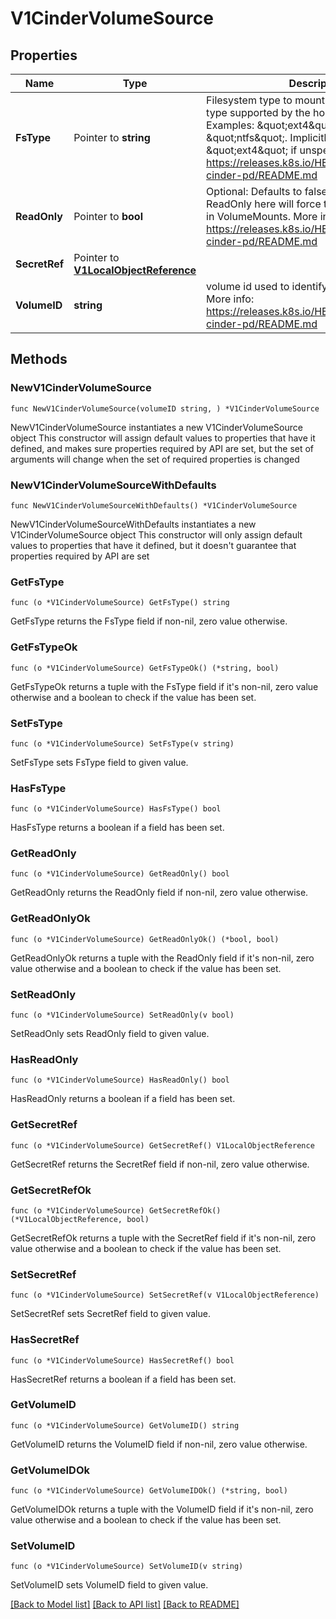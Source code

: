 # V1CinderVolumeSource

## Properties

Name | Type | Description | Notes
------------ | ------------- | ------------- | -------------
**FsType** | Pointer to **string** | Filesystem type to mount. Must be a filesystem type supported by the host operating system. Examples: \&quot;ext4\&quot;, \&quot;xfs\&quot;, \&quot;ntfs\&quot;. Implicitly inferred to be \&quot;ext4\&quot; if unspecified. More info: https://releases.k8s.io/HEAD/examples/mysql-cinder-pd/README.md | [optional] 
**ReadOnly** | Pointer to **bool** | Optional: Defaults to false (read/write). ReadOnly here will force the ReadOnly setting in VolumeMounts. More info: https://releases.k8s.io/HEAD/examples/mysql-cinder-pd/README.md | [optional] 
**SecretRef** | Pointer to [**V1LocalObjectReference**](V1LocalObjectReference.md) |  | [optional] 
**VolumeID** | **string** | volume id used to identify the volume in cinder More info: https://releases.k8s.io/HEAD/examples/mysql-cinder-pd/README.md | 

## Methods

### NewV1CinderVolumeSource

`func NewV1CinderVolumeSource(volumeID string, ) *V1CinderVolumeSource`

NewV1CinderVolumeSource instantiates a new V1CinderVolumeSource object
This constructor will assign default values to properties that have it defined,
and makes sure properties required by API are set, but the set of arguments
will change when the set of required properties is changed

### NewV1CinderVolumeSourceWithDefaults

`func NewV1CinderVolumeSourceWithDefaults() *V1CinderVolumeSource`

NewV1CinderVolumeSourceWithDefaults instantiates a new V1CinderVolumeSource object
This constructor will only assign default values to properties that have it defined,
but it doesn't guarantee that properties required by API are set

### GetFsType

`func (o *V1CinderVolumeSource) GetFsType() string`

GetFsType returns the FsType field if non-nil, zero value otherwise.

### GetFsTypeOk

`func (o *V1CinderVolumeSource) GetFsTypeOk() (*string, bool)`

GetFsTypeOk returns a tuple with the FsType field if it's non-nil, zero value otherwise
and a boolean to check if the value has been set.

### SetFsType

`func (o *V1CinderVolumeSource) SetFsType(v string)`

SetFsType sets FsType field to given value.

### HasFsType

`func (o *V1CinderVolumeSource) HasFsType() bool`

HasFsType returns a boolean if a field has been set.

### GetReadOnly

`func (o *V1CinderVolumeSource) GetReadOnly() bool`

GetReadOnly returns the ReadOnly field if non-nil, zero value otherwise.

### GetReadOnlyOk

`func (o *V1CinderVolumeSource) GetReadOnlyOk() (*bool, bool)`

GetReadOnlyOk returns a tuple with the ReadOnly field if it's non-nil, zero value otherwise
and a boolean to check if the value has been set.

### SetReadOnly

`func (o *V1CinderVolumeSource) SetReadOnly(v bool)`

SetReadOnly sets ReadOnly field to given value.

### HasReadOnly

`func (o *V1CinderVolumeSource) HasReadOnly() bool`

HasReadOnly returns a boolean if a field has been set.

### GetSecretRef

`func (o *V1CinderVolumeSource) GetSecretRef() V1LocalObjectReference`

GetSecretRef returns the SecretRef field if non-nil, zero value otherwise.

### GetSecretRefOk

`func (o *V1CinderVolumeSource) GetSecretRefOk() (*V1LocalObjectReference, bool)`

GetSecretRefOk returns a tuple with the SecretRef field if it's non-nil, zero value otherwise
and a boolean to check if the value has been set.

### SetSecretRef

`func (o *V1CinderVolumeSource) SetSecretRef(v V1LocalObjectReference)`

SetSecretRef sets SecretRef field to given value.

### HasSecretRef

`func (o *V1CinderVolumeSource) HasSecretRef() bool`

HasSecretRef returns a boolean if a field has been set.

### GetVolumeID

`func (o *V1CinderVolumeSource) GetVolumeID() string`

GetVolumeID returns the VolumeID field if non-nil, zero value otherwise.

### GetVolumeIDOk

`func (o *V1CinderVolumeSource) GetVolumeIDOk() (*string, bool)`

GetVolumeIDOk returns a tuple with the VolumeID field if it's non-nil, zero value otherwise
and a boolean to check if the value has been set.

### SetVolumeID

`func (o *V1CinderVolumeSource) SetVolumeID(v string)`

SetVolumeID sets VolumeID field to given value.



[[Back to Model list]](../README.md#documentation-for-models) [[Back to API list]](../README.md#documentation-for-api-endpoints) [[Back to README]](../README.md)


